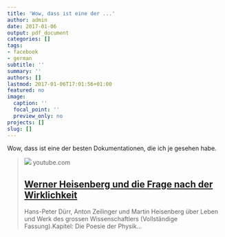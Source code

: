 ```yaml
---
title: 'Wow, dass ist eine der ...'
author: admin
date: 2017-01-06
output: pdf_document
categories: []
tags:
- facebook
- german
subtitle: ''
summary: ''
authors: []
lastmod: 2017-01-06T17:01:56+01:00
featured: no
image:
  caption: ''
  focal_point: ''
  preview_only: no
projects: []
slug: []
---
```

Wow, dass ist eine der besten Dokumentationen, die ich je gesehen habe.
> [![](https://i.ytimg.com/vi/MbV4wjkYtYc/hqdefault.jpg)](https://www.youtube.com/watch?v=MbV4wjkYtYc)
> youtube.com
> ## [Werner Heisenberg und die Frage nach der Wirklichkeit](https://www.youtube.com/watch?v=MbV4wjkYtYc)
>
>Hans-Peter Dürr, Anton Zeilinger und Martin Heisenberg über Leben und Werk des grossen Wissenschaftlers (Vollständige Fassung).Kapitel: Die Poesie der Physik...

